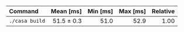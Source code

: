 | Command | Mean [ms] | Min [ms] | Max [ms] | Relative |
|:---|---:|---:|---:|---:|
| `./casa build` | 51.5 ± 0.3 | 51.0 | 52.9 | 1.00 |
